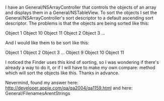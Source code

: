 I have an General/NSArrayController that controls the objects of an array and displays them in a General/NSTableView. To sort the objects I set the General/NSArrayController's sort descriptor to a default ascending sort descriptor. The problems is that the objects are being sorted like this:

Object 1
Object 10
Object 11
Object 2
Object 3
...

And I would like them to be sort like this:

Object 1
Object 2
Object 3
...
Object 9
Object 10
Object 11

I noticed the Finder uses this kind of sorting, so I was wondering if there's already a way to do it, or if I will have to make my own compare: method which will sort the objects like this. Thanks in advance.

Nevermind, found my answer here: http://developer.apple.com/qa/qa2004/qa1159.html and here: General/FilenamesArentStrings